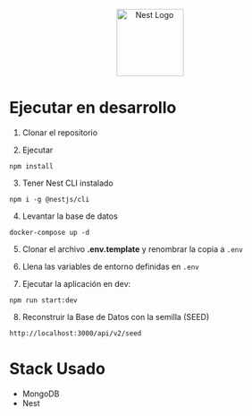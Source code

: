 <p align="center">
  <a href="http://nestjs.com/" target="blank"><img src="https://nestjs.com/img/logo-small.svg" width="120" alt="Nest Logo" /></a>
</p>

# Ejecutar en desarrollo

1. Clonar el repositorio

2. Ejecutar
```
npm install
```

3. Tener Nest CLI instalado
```
npm i -g @nestjs/cli
```

4. Levantar la base de datos
```
docker-compose up -d
```

5. Clonar el archivo __.env.template__ y renombrar la copia a ```.env```

6. Llena las variables de entorno definidas en ```.env```

7. Ejecutar la aplicación en dev:
  ```
  npm run start:dev
  ```
   
8. Reconstruir la Base de Datos con la semilla (SEED)
```
http://localhost:3000/api/v2/seed
```

# Stack Usado

*  MongoDB
*  Nest
